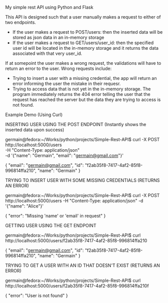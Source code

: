 My simple rest API using Python and Flask

This API is designed such that a user manually makes a request to either of two endpoints.

- If the user makes a request to POST/users: then the inserted data will be stored as json data in an in-memory storage
- If the user makes a request to GET/users/user_id: then the specified user id will be located in the in-memory storage
and it returns the data associated with that very user_id.

If at somepoint the user makes a wrong request, the validations will have to return an error to the user.
Wrong requests include:

- Trying to insert a user with a missing credential, the app will return an error informing the user the mistake in their requesr.
- Trying to access data that is not yet in the in-memory storage. The program immediately returns the 404 error telling the user that the request has reached the
server but the data they are trying to access is not found.

Example Demo (Using Curl)

INSERTING USER USING THE POST ENDPOINT (Instantly shows the inserted data upon success)

germain@fedora:~/Works/python/projects/Simple-Rest-API$ curl -X POST http://localhost:5000/users \
     -H "Content-Type: application/json" \
     -d '{"name": "Germain", "email": "germain@gmail.com"}'


{
  "email": "germain@gmail.com",
  "id": "f2ab35f8-7417-4af2-85f8-996814ffa210",
  "name": "Germain"
}


TRYING TO INSERT USER WITH SOME MISSING CREDENTIALS (RETURNS AN ERROR)

germain@fedora:~/Works/python/projects/Simple-Rest-API$ curl -X POST http://localhost:5000/users      -H "Content-Type: application/json"      -d '{"name": "Alice"}'


{
  "error": "Missing 'name' or 'email' in request"
}


GETTING USER USING THE GET ENDPOINT

germain@fedora:~/Works/python/projects/Simple-Rest-API$ curl http://localhost:5000/users/f2ab35f8-7417-4af2-85f8-996814ffa210


{
  "email": "germain@gmail.com",
  "id": "f2ab35f8-7417-4af2-85f8-996814ffa210",
  "name": "Germain"
}


TRYING TO GET A USER WITH AN ID THAT DOESN'T EXIST (RETURNS AN ERROR)

germain@fedora:~/Works/python/projects/Simple-Rest-API$ curl http://localhost:5000/users/f2ab35f8-7417-4af2-85f8-996814ffa210f


{
  "error": "User is not found"
}
